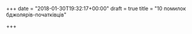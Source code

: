 +++
date = "2018-01-30T19:32:17+00:00"
draft = true
title = "10 помилок бджолярів-початківців"

+++
